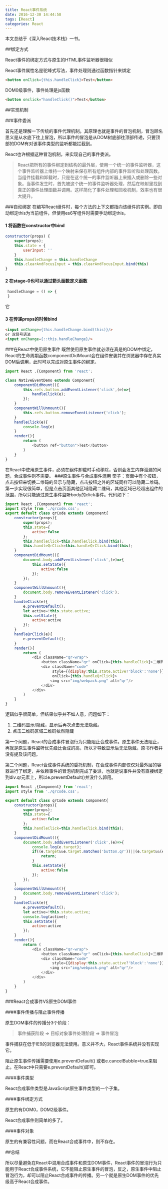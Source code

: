 ```yaml
---
title: React事件系统
date: 2016-12-30 14:44:58
tags: [React]
categories: React
---
```

本文总结于《深入React技术栈》一书。

<!--more-->

##绑定方式

React事件的绑定方式与原生的HTML事件监听器很相似

React事件属性名是驼峰式写法，事件处理则通过函数指针来绑定

```html
<button onClick={this.handleClick}>Test</button>
```

DOM0级事件，事件处理是js函数

```html
<button onclick="handleClick()">Test</button>
```

##实现机制

###事件委派

首先还是理解一下传统的事件代理机制。其原理也就是事件的冒泡机制，冒泡顾名思义是从水底下往上冒泡，所以事件的冒泡是从DOM树底部往顶部传递，只要顶部的DOM有对该事件类型的监听都能拦截到。

React也许根据这种冒泡机制，来实现自己的事件委派。


> React把所有的事件绑定到结构的最外层，使用一个统一的事件监听器，这个事件监听器上维持一个映射来保存所有组件内部的事件监听和处理函数。当组件挂载和卸载时，只是在这个统一的事件监听器上来插入或删除一些对象。当事件发生时，首先被这个统一的事件监听器处理，然后在映射里找到真正的事件处理函数并调用。这样简化了事件处理和回收机制，效率也有很大提升。

###自动绑定
在编写React组件时，每个方法的上下文都指向该组件的实例。即自动绑定this为当前组件，但使用es6写组件时需要手动绑定this。
#### 1 将函数在constructor中bind
```javascript
constructor(props) {
    super(props);
    this.state = {
        userInput: ''
    }
    this.handleChange = this.handleChange
    this.clearAndFocusInput = this.clearAndFocusInput.bind(this)
}
```
#### 2 在stage-0也可以通过箭头函数定义函数
```javascript
 handleChange = () => {
 }
```
它
#### 3 在传递props的时候bind
```html
<input onChange={this.handleChange.bind(this)}/>
or 双冒号语法
<input onChange={::this.handleChange}/>
```
###在React中使用原生事件
既然使用原生事件就必须在真是的DOM中绑定，React的生命周期函数componentDidMount会在组件安装并在浏览器中存在真实DOM后调用，此时可以完成对原生事件的绑定。
```javascript
import React ,{Component} from 'react';

class NativeEventDemo extends Component{
    componentDidMount(){
        this.refs.button.addEventListener('click',(e)=>{
            handleClick(e);
        });
    }
    componentWillUnmount(){
        this.refs.button.removeEventListener('click');
    }
    handleClick(e){
        console.log(e)
    }
    render(){
        return (
            <button ref="button">Test</button>
        )
    }
}
```
在React中使用原生事件，必须在组件卸载时手动移除，否则会发生内存泄漏的问题，合成事件则不需要。
###原生事件与合成事件混用
栗子：页面中有个按钮，点击按钮来切换二维码的显示与隐藏，点击按钮之外的区域同样可以隐藏二维码。第一步实现很简单，但是点击页面其他区域隐藏二维码，其他区域已经超出组件的范围，所以只能通过原生事件监听body的click事件。代码如下：
```javascript
import React ,{Component} from 'react';
import style from './qrcode.css';
export default class qrCode extends Component{
    constructor(props){
        super(props);
        this.state={
            active:false
        };
        this.handleClick=this.handleClick.bind(this);
        this.handleQrClick=this.handleQrClick.bind(this);
    }
    componentDidMount(){
        document.body.addEventListener('click',(e)=>{
            this.setState({
                active:false
            });
        });
    }
    componentWillUnmount(){
        document.body.removeEventListener('click');
    }
    handleClick(e){
        e.preventDefault();
        let active=!this.state.active;
        this.setState({
            active:active
        });  
    }
    handleQrClick(e){
        e.preventDefault();
    }
    render(){
        return (
            <div className="qr-wrap">
                <button className="qr" onClick={this.handleClick}>二维码</button>
                <div className="code" 
                     style={{display:this.state.active?'block':'none'}}
                     onClick={this.handleQrClick}>
                    <img src="img/webpack.png" alt="qr"/>
                </div>
            </div>
        )
    }
}
```
逻辑似乎很简单，但结果似乎并不如人意，问题如下：

1. 二维码显示/隐藏，显示后再次点击无法隐藏。
2. 点击二维码区域二维码依然隐藏

第一个问题，React的合成事件冒泡行为只能阻止合成事件。原生事件无法阻止，再就是原生事件监听优先级比合成的高，所以才导致显示后无法隐藏。原书作者并没有提及该问题。

第二个问题，React合成事件系统的委托机制，在合成事件内部仅仅对最外层的容器进行了绑定，并依赖事件的冒泡机制完成了委派，也就是说事件并没有直接绑定到div.qr元素上，所以e.preventDefault()并没什么卵用。
```javascript
import React ,{Component} from 'react';
import style from './qrcode.css';

export default class qrCode extends Component{
    constructor(props){
        super(props);
        this.state={
            active:false
        };
        this.handleClick=this.handleClick.bind(this);
    }
    componentDidMount(){
        document.body.addEventListener('click',(e)=>{
            console.log(e.target);
            if((e.target&&e.target.matches('button.qr'))||(e.target&&(e.target.matches('div.code')||e.target.matches('img')))){
                return;
            }
            this.setState({
                active:false
            });
        });
    }
    componentWillUnmount(){
        document.body.removeEventListener('click');
    }
    handleClick(e){
        e.preventDefault();
        let active=!this.state.active;
        console.log(active);
        this.setState({
            active:active
        });
    }
    render(){
        return (
            <div className="qr-wrap">
                <button className="qr" onClick={this.handleClick}>二维码</button>
                <div className="code" 
                     style={{display:this.state.active?'block':'none'}}>
                    <img src="img/webpack.png" alt="qr"/>
                </div>
            </div>
        )
    }
}
```

###React合成事件VS原生DOM事件

####事件传播与阻止事件传播

原生DOM事件的传播分3个阶段：

>事件捕获阶段 => 目标对象事件处理阶段 => 事件冒泡

事件捕获在低于IE9的浏览器无法使用。意义并不大，React事件系统并没有实现它。

阻止原生事件传播需要使用e.preventDefault() 或者e.cancelBubble=true来阻止。在React中只需要e.preventDefault()即可。

####事件类型

React合成事件类型是JavaScript原生事件类型的一个子集。

####事件绑定方式

原生的有DOM0，DOM2级事件。

React合成事件则简单的多了。

####事件对象

原生的有兼容性问题，而在React合成事件中，则不存在。

##总结

所以尽量避免在React中混用合成事件和原生DOM事件，React事件的冒泡行为只能用于React合成事件系统，它不能阻止原生事件的冒泡，反之，原生事件中阻止冒泡行为，却可以阻止React合成事件的传播。另一个就是原生DOM事件的优先级高于React合成事件。
